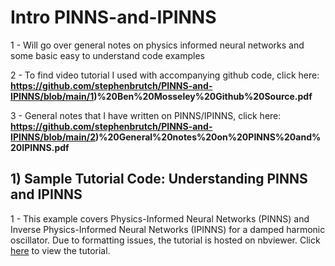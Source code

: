 # Intro PINNS-and-IPINNS
1 - Will go over general notes on physics informed neural networks and some basic easy to understand code examples

2 - To find video tutorial I used with accompanying github code, click here: **https://github.com/stephenbrutch/PINNS-and-IPINNS/blob/main/1)%20Ben%20Mosseley%20Github%20Source.pdf**

3 - General notes that I have written on PINNS/IPINNS, click here: **https://github.com/stephenbrutch/PINNS-and-IPINNS/blob/main/2)%20General%20notes%20on%20PINNS%20and%20IPINNS.pdf**


## 1) Sample Tutorial Code: Understanding PINNS and IPINNS
1 - This example covers Physics-Informed Neural Networks (PINNS) and Inverse Physics-Informed Neural Networks (IPINNS) for a damped harmonic oscillator. Due to formatting issues, the tutorial is hosted on nbviewer. Click [here](https://nbviewer.org/github/stephenbrutch/PINNS-and-IPINNS/blob/main/pinn_pytorch.ipynb) to view the tutorial.
